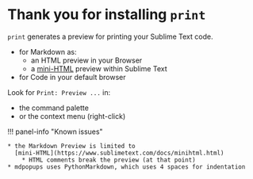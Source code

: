 # Thank you for installing `print`

`print` generates a preview for printing your Sublime Text code.

* for Markdown as:
    * an HTML preview in your Browser
    * a [mini-HTML](https://www.sublimetext.com/docs/minihtml.html)
      preview within Sublime Text
* for Code in your default browser

Look for `Print: Preview ...` in:

* the command palette
* or the context menu (right-click)

!!! panel-info "Known issues"

    * the Markdown Preview is limited to
      [mini-HTML](https://www.sublimetext.com/docs/minihtml.html)
        * HTML comments break the preview (at that point)
    * mdpopups uses PythonMarkdown, which uses 4 spaces for indentation
